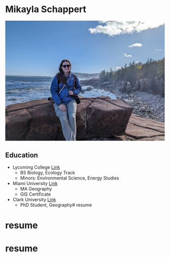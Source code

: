 # Mikayla Schappert
![My visit to Acadia](PXL_20231008_191032838.jpg)

## Education
- Lycoming College [Link](https://www.lycoming.edu/)
    - BS Biology, Ecology Track
    - Minors: Environmental Science, Energy Studies
- Miami University [Link](https://miamioh.edu/)
    - MA Geography
    - GIS Certificate 
- Clark University [Link](https://www.clarku.edu/)
    - PhD Student, Geography# resume
# resume
# resume
